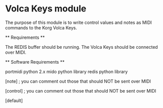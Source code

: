 Volca Keys module
=================

The purpose of this module is to write control values and notes as MIDI commands to the Korg Volca Keys.

** Requirements **

The REDIS buffer should be running.
The Volca Keys should be connected over MIDI.

** Software Requirements **

portmidi
python 2.x
mido python library
redis python library

[note]
; you can comment out those that should NOT be sent over MIDI


[control]
; you can comment out those that should NOT be sent over MIDI


[default]
